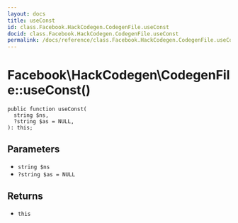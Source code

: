 ```yaml
---
layout: docs
title: useConst
id: class.Facebook.HackCodegen.CodegenFile.useConst
docid: class.Facebook.HackCodegen.CodegenFile.useConst
permalink: /docs/reference/class.Facebook.HackCodegen.CodegenFile.useConst.md
---
```

# Facebook\\HackCodegen\\CodegenFile::useConst()




``` Hack
public function useConst(
  string $ns,
  ?string $as = NULL,
): this;
```




## Parameters




+ ` string $ns `
+ ` ?string $as = NULL `




## Returns




* ` this `
